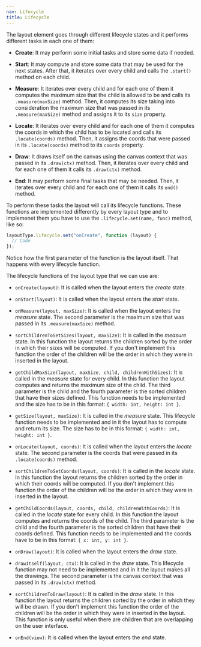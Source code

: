 ```yaml
---
nav: Lifecycle
title: Lifecycle
---
```


The layout element goes through different lifecycle states and it performs different tasks in each one of them:

- **Create**: It may perform some initial tasks and store some data if needed.

- **Start**: It may compute and store some data that may be used for the next states. After that, it iterates over every child and calls the `.start()` method on each child.

- **Measure**: It iterates over every child and for each one of them it computes the maximum size that the child is allowed to be and calls its `.measure(maxSize)` method. Then, it computes its size taking into consideration the maximum size that was passed in its `.measure(maxSize)` method and assigns it to its `size` property.

- **Locate**: It iterates over every child and for each one of them it computes the coords in which the child has to be located and calls its `.locate(coords)` method. Then, it assigns the coords that were passed in its `.locate(coords)` method to its `coords` property.

- **Draw**: It draws itself on the canvas using the canvas context that was passed in its `.draw(ctx)` method. Then, it iterates over every child and for each one of them it calls its `.draw(ctx)` method.

- **End**: It may perform some final tasks that may be needed. Then, it iterates over every child and for each one of them it calls its `end()` method.

To perform these tasks the layout will call its lifecycle functions. These functions are implemented differently by every layout type and to implemenet them you have to use the `.lifecycle.set(name, func)` method, like so:

```javascript
layoutType.lifecycle.set("onCreate", function (layout) {
  // Code
});
```

Notice how the first parameter of the function is the layout itself. That happens with every lifecycle function.

The lifecycle functions of the layout type that we can use are:

- `onCreate(layout)`: It is called when the layout enters the _create_ state.

- `onStart(layout)`: It is called when the layout enters the _start_ state.

- `onMeasure(layout, maxSize)`: It is called when the layout enters the _measure_ state. The second parameter is the maximum size that was passed in its `.measure(maxSize)` method.

- `sortChildrenToSetSizes(layout, maxSize)`: It is called in the _measure_ state. In this function the layout returns the children sorted by the order in which their sizes will be computed. If you don't implement this function the order of the children will be the order in which they were in inserted in the layout.

- `getChildMaxSize(layout, maxSize, child, childrenWithSizes)`: It is called in the _measure_ state for every child. In this function the layout computes and returns the maximum size of the child. The third parameter is the child and the fourth parameter is the sorted children that have their sizes defined. This function needs to be implemented and the size has to be in this format: `{ width: int, height: int }`.

- `getSize(layout, maxSize)`: It is called in the _measure_ state. This lifecycle function needs to be implemented and in it the layout has to compute and return its size. The size has to be in this format: `{ width: int, height: int }`.

- `onLocate(layout, coords)`: It is called when the layout enters the _locate_ state. The second parameter is the coords that were passed in its `.locate(coords)` method.

- `sortChildrenToSetCoords(layout, coords)`: It is called in the _locate_ state. In this function the layout returns the children sorted by the order in which their coords will be computed. If you don't implement this function the order of the children will be the order in which they were in inserted in the layout.

- `getChildCoords(layout, coords, child, childrenWithCoords)`: It is called in the _locate_ state for every child. In this function the layout computes and returns the coords of the child. The third parameter is the child and the fourth parameter is the sorted children that have their coords defined. This function needs to be implemented and the coords have to be in this format: `{ x: int, y: int }`.

- `onDraw(layout)`: It is called when the layout enters the _draw_ state.

- `drawItself(layout, ctx)`: It is called in the _draw_ state. This lifecycle function may not need to be implemented and in it the layout makes all the drawings. The second parameter is the canvas context that was passed in its `.draw(ctx)` method.

- `sortChildrenToDraw(layout)`: It is called in the _draw_ state. In this function the layout returns the children sorted by the order in which they will be drawn. If you don't implement this function the order of the children will be the order in which they were in inserted in the layout. This function is only useful when there are children that are overlapping on the user interface.

- `onEnd(view)`: It is called when the layout enters the _end_ state.
